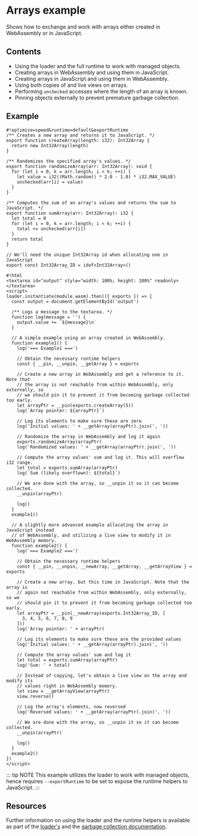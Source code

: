 # Arrays example

Shows how to exchange and work with arrays either created in WebAssembly or in JavaScript.

## Contents

* Using the loader and the full runtime to work with managed objects.
* Creating arrays in WebAssembly and using them in JavaScript.
* Creating arrays in JavaScript and using them in WebAssembly.
* Using both copies of and live views on arrays.
* Performing `unchecked` accesses where the length of an array is known.
* Pinning objects externally to prevent premature garbage collection.

## Example

```editor
#!optimize=speed&runtime=default&exportRuntime
/** Creates a new array and returns it to JavaScript. */
export function createArray(length: i32): Int32Array {
  return new Int32Array(length)
}

/** Randomizes the specified array's values. */
export function randomizeArray(arr: Int32Array): void {
  for (let i = 0, k = arr.length; i < k; ++i) {
    let value = i32((Math.random() * 2.0 - 1.0) * i32.MAX_VALUE)
    unchecked(arr[i] = value)
  }
}

/** Computes the sum of an array's values and returns the sum to JavaScript. */
export function sumArray(arr: Int32Array): i32 {
  let total = 0
  for (let i = 0, k = arr.length; i < k; ++i) {
    total += unchecked(arr[i])
  }
  return total
}

// We'll need the unique Int32Array id when allocating one in JavaScript
export const Int32Array_ID = idof<Int32Array>()

#!html
<textarea id="output" style="width: 100%; height: 100%" readonly></textarea>
<script>
loader.instantiate(module_wasm).then(({ exports }) => {
  const output = document.getElementById('output')

  /** Logs a message to the textarea. */
  function log(message = '') {
    output.value += `${message}\n`
  }

  // A simple example using an array created in WebAssembly.
  function example1() {
    log('=== Example1 ===')

    // Obtain the necessary runtime helpers
    const { __pin, __unpin, __getArray } = exports

    // Create a new array in WebAssembly and get a reference to it. Note that
    // the array is not reachable from within WebAssembly, only externally, so
    // we should pin it to prevent it from becoming garbage collected too early.
    let arrayPtr = __pin(exports.createArray(5))
    log(`Array pointer: ${arrayPtr}`)

    // Log its elements to make sure these are zero
    log('Initial values: ' + __getArray(arrayPtr).join(', '))

    // Randomize the array in WebAssembly and log it again
    exports.randomizeArray(arrayPtr)
    log('Randomized values: ' + __getArray(arrayPtr).join(', '))

    // Compute the array values' sum and log it. This will overflow i32 range.
    let total = exports.sumArray(arrayPtr)
    log(`Sum (likely overflown): ${total}`)

    // We are done with the array, so __unpin it so it can become collected.
    __unpin(arrayPtr)

    log()
  }
  example1()

  // A slightly more advanced example allocating the array in JavaScript instead
  // of WebAssembly, and utilizing a live view to modify it in WebAssembly memory.
  function example2() {
    log('=== Example2 ===')

    // Obtain the necessary runtime helpers
    const { __pin, __unpin, __newArray, __getArray, __getArrayView } = exports

    // Create a new array, but this time in JavaScript. Note that the array is
    // again not reachable from within WebAssembly, only externally, so we
    // should pin it to prevent it from becoming garbage collected too early.
    let arrayPtr = __pin(__newArray(exports.Int32Array_ID, [
      3, 4, 5, 6, 7, 8, 9
    ]))
    log('Array pointer: ' + arrayPtr)

    // Log its elements to make sure these are the provided values
    log('Initial values: ' + __getArray(arrayPtr).join(', '))

    // Compute the array values' sum and log it
    let total = exports.sumArray(arrayPtr)
    log('Sum: ' + total)

    // Instead of copying, let's obtain a live view on the array and modify its
    // values right in WebAssembly memory.
    let view = __getArrayView(arrayPtr)
    view.reverse()

    // Log the array's elements, now reversed
    log('Reversed values: ' + __getArray(arrayPtr).join(', '))

    // We are done with the array, so __unpin it so it can become collected.
    __unpin(arrayPtr)

    log()
  }
  example2()
})
</script>
```

::: tip NOTE
This example utilizes the loader to work with managed objects, hence requires `--exportRuntime` to be set to expose the runtime helpers to JavaScript.
:::

## Resources

Further information on using the loader and the runtime helpers is available as part of the [loader's](../loader.md#counting-references) and the [garbage collection documentation](../garbage-collection.md).
